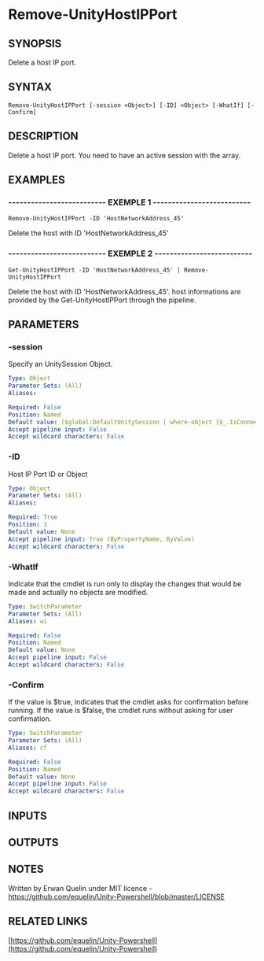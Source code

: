 # Remove-UnityHostIPPort

## SYNOPSIS
Delete a host IP port.

## SYNTAX

```
Remove-UnityHostIPPort [-session <Object>] [-ID] <Object> [-WhatIf] [-Confirm]
```

## DESCRIPTION
Delete a host IP port. 
You need to have an active session with the array.

## EXAMPLES

### -------------------------- EXEMPLE 1 --------------------------
```
Remove-UnityHostIPPort -ID 'HostNetworkAddress_45'
```

Delete the host with ID 'HostNetworkAddress_45'

### -------------------------- EXEMPLE 2 --------------------------
```
Get-UnityHostIPPort -ID 'HostNetworkAddress_45' | Remove-UnityHostIPPort
```

Delete the host with ID 'HostNetworkAddress_45'.
host informations are provided by the Get-UnityHostIPPort through the pipeline.

## PARAMETERS

### -session
Specify an UnitySession Object.

```yaml
Type: Object
Parameter Sets: (All)
Aliases: 

Required: False
Position: Named
Default value: ($global:DefaultUnitySession | where-object {$_.IsConnected -eq $true})
Accept pipeline input: False
Accept wildcard characters: False
```

### -ID
Host IP Port ID or Object

```yaml
Type: Object
Parameter Sets: (All)
Aliases: 

Required: True
Position: 1
Default value: None
Accept pipeline input: True (ByPropertyName, ByValue)
Accept wildcard characters: False
```

### -WhatIf
Indicate that the cmdlet is run only to display the changes that would be made and actually no objects are modified.

```yaml
Type: SwitchParameter
Parameter Sets: (All)
Aliases: wi

Required: False
Position: Named
Default value: None
Accept pipeline input: False
Accept wildcard characters: False
```

### -Confirm
If the value is $true, indicates that the cmdlet asks for confirmation before running. 
If the value is $false, the cmdlet runs without asking for user confirmation.

```yaml
Type: SwitchParameter
Parameter Sets: (All)
Aliases: cf

Required: False
Position: Named
Default value: None
Accept pipeline input: False
Accept wildcard characters: False
```

## INPUTS

## OUTPUTS

## NOTES
Written by Erwan Quelin under MIT licence - https://github.com/equelin/Unity-Powershell/blob/master/LICENSE

## RELATED LINKS

[https://github.com/equelin/Unity-Powershell](https://github.com/equelin/Unity-Powershell)

